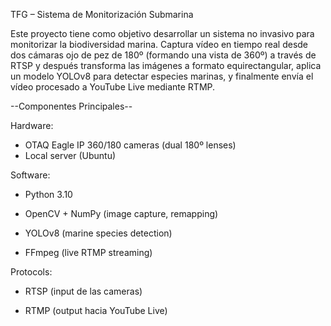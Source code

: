 TFG – Sistema de Monitorización Submarina

Este proyecto tiene como objetivo desarrollar un sistema no invasivo para monitorizar la biodiversidad marina. Captura vídeo en tiempo real desde dos cámaras ojo de pez de 180º (formando una vista de 360º) a través de RTSP y después transforma las imágenes a formato equirectangular, aplica un modelo YOLOv8 para detectar especies marinas, y finalmente envía el vídeo procesado a YouTube Live mediante RTMP.

--Componentes Principales--

 Hardware:
 
  - OTAQ Eagle IP 360/180 cameras (dual 180º lenses)
  - Local server (Ubuntu)
     
 Software:

  - Python 3.10

  - OpenCV + NumPy (image capture, remapping)

  - YOLOv8 (marine species detection)

  - FFmpeg (live RTMP streaming)

 Protocols:

  - RTSP (input de las cameras)
    
  - RTMP (output hacia YouTube Live)

